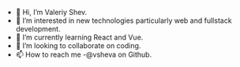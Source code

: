 - 👋 Hi, I’m Valeriy Shev.
- 👀 I’m interested in new technologies particularly web and fullstack development.
- 🌱 I’m currently learning React and Vue.
- 💞️ I’m looking to collaborate on coding.
- 📫 How to reach me -@vsheva on Github.

<!---
vsheva/vsheva is a ✨ special ✨ repository because its `README.md` (this file) appears on your GitHub profile.
You can click the Preview link to take a look at your changes.
--->
